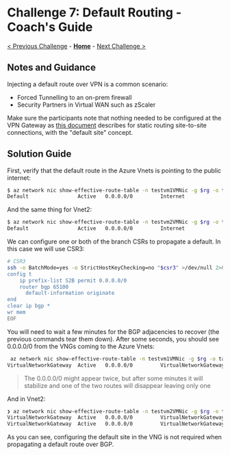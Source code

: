 # Challenge 7: Default Routing - Coach's Guide

[< Previous Challenge](./06-communities.md) - **[Home](./README.md)** - [Next Challenge >](./08-vng_ibgp.md)

## Notes and Guidance

Injecting a default route over VPN is a common scenario:

- Forced Tunnelling to an on-prem firewall
- Security Partners in Virtual WAN such as zScaler

Make sure the participants note that nothing needed to be configured at the VPN Gateway as [this document](https://docs.microsoft.com/azure/vpn-gateway/vpn-gateway-forced-tunneling-rm) describes for static routing site-to-site connections, with the "default site" concept.

## Solution Guide

First, verify that the default route in the Azure Vnets is pointing to the public internet:

```bash
$ az network nic show-effective-route-table -n testvm1VMNic -g $rg -o table | grep 0.0.0.0/0
Default                Active   0.0.0.0/0         Internet
```

And the same thing for Vnet2:

```bash
$ az network nic show-effective-route-table -n testvm2VMNic -g $rg -o table | grep 0.0.0.0/0
Default                Active   0.0.0.0/0         Internet
```

We can configure one or both of the branch CSRs to propagate a default. In this case we will use CSR3:

```bash
# CSR3
ssh -o BatchMode=yes -o StrictHostKeyChecking=no "$csr3" >/dev/null 2>&1 <<'EOF'
config t
    ip prefix-list S2B permit 0.0.0.0/0
    router bgp 65100
      default-information originate
end
clear ip bgp *
wr mem
EOF
```

You will need to wait a few minutes for the BGP adjacencies to recover (the previous commands tear them down). After some seconds, you should see 0.0.0.0/0 from the VNGs coming to the Azure Vnets:

```bash
 az network nic show-effective-route-table -n testvm1VMNic -g $rg -o table | grep 0.0.0.0/0
VirtualNetworkGateway  Active   0.0.0.0/0         VirtualNetworkGateway  13.70.194.156
```

> The 0.0.0.0/0 might appear twice, but after some minutes it will stabilize and one of the two routes will disappear leaving only one

And in Vnet2:

```bash
❯ az network nic show-effective-route-table -n testvm2VMNic -g $rg -o table | grep 0.0.0.0/0
VirtualNetworkGateway  Active   0.0.0.0/0         VirtualNetworkGateway  10.2.0.4
VirtualNetworkGateway  Active   0.0.0.0/0         VirtualNetworkGateway  10.2.0.5
```

As you can see, configuring the default site in the VNG is not required when propagating a default route over BGP.
